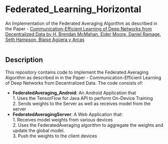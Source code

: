 # Federated_Learning_Horizontal
An Implementation of the Federated Averaging Algorithm as described in the Paper - [Communication-Efficient Learning of Deep Networks from Decentralized Data by H. Brendan McMahan, Eider Moore, Daniel Ramage, Seth Hampson, Blaise Agüera y Arcas](https://arxiv.org/abs/1602.05629) 

![]()

## Description
This repository contains code to implement the Federated Averaging Algorithm as described in in the Paper - Communication-Efficient Learning of Deep Networks from Decentralized Data.
The code consists of:
- <b>FederatedAveraging_Android</b>: An Android Application that 
<br> 1. Uses the TensorFlow for Java API to perform On-Device Training
<br> 2. Sends weights to the Server as well as receives model from the server
- <b>FederatedAveragingServer</b>: A Web Application that:
<br> 1. Receives model weights from various devices
<br> 2. Uses the FederatedAveraging algorithm to aggregate the weights and update the global model.
<br> 3. Push the weights to the client devices
